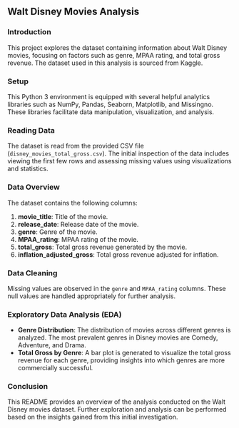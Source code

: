## Walt Disney Movies Analysis

### Introduction
This project explores the dataset containing information about Walt Disney movies, focusing on factors such as genre, MPAA rating, and total gross revenue. The dataset used in this analysis is sourced from Kaggle.

### Setup
This Python 3 environment is equipped with several helpful analytics libraries such as NumPy, Pandas, Seaborn, Matplotlib, and Missingno. These libraries facilitate data manipulation, visualization, and analysis.

### Reading Data
The dataset is read from the provided CSV file (`disney_movies_total_gross.csv`). The initial inspection of the data includes viewing the first few rows and assessing missing values using visualizations and statistics.

### Data Overview
The dataset contains the following columns:
1. **movie_title**: Title of the movie.
2. **release_date**: Release date of the movie.
3. **genre**: Genre of the movie.
4. **MPAA_rating**: MPAA rating of the movie.
5. **total_gross**: Total gross revenue generated by the movie.
6. **inflation_adjusted_gross**: Total gross revenue adjusted for inflation.

### Data Cleaning
Missing values are observed in the `genre` and `MPAA_rating` columns. These null values are handled appropriately for further analysis.

### Exploratory Data Analysis (EDA)
- **Genre Distribution**: The distribution of movies across different genres is analyzed. The most prevalent genres in Disney movies are Comedy, Adventure, and Drama.
- **Total Gross by Genre**: A bar plot is generated to visualize the total gross revenue for each genre, providing insights into which genres are more commercially successful.

### Conclusion
This README provides an overview of the analysis conducted on the Walt Disney movies dataset. Further exploration and analysis can be performed based on the insights gained from this initial investigation.
